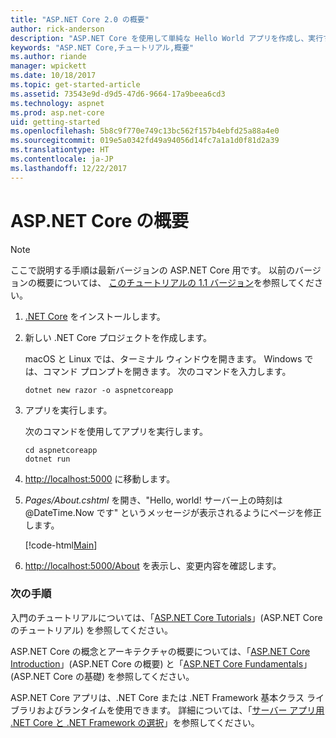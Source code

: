 ```yaml
---
title: "ASP.NET Core 2.0 の概要"
author: rick-anderson
description: "ASP.NET Core を使用して単純な Hello World アプリを作成し、実行する簡単なチュートリアルです。"
keywords: "ASP.NET Core,チュートリアル,概要"
ms.author: riande
manager: wpickett
ms.date: 10/18/2017
ms.topic: get-started-article
ms.assetid: 73543e9d-d9d5-47d6-9664-17a9beea6cd3
ms.technology: aspnet
ms.prod: asp.net-core
uid: getting-started
ms.openlocfilehash: 5b8c9f770e749c13bc562f157b4ebfd25a88a4e0
ms.sourcegitcommit: 019e5a0342fd49a94056d14fc7a1a1d0f81d2a39
ms.translationtype: HT
ms.contentlocale: ja-JP
ms.lasthandoff: 12/22/2017
---
```

# <a name="get-started-with-aspnet-core"></a>ASP.NET Core の概要

> [!NOTE]
> ここで説明する手順は最新バージョンの ASP.NET Core 用です。 以前のバージョンの概要については、 [このチュートリアルの 1.1 バージョン](xref:getting-started-1.1)を参照してください。

1. [.NET Core](https://www.microsoft.com/net/core/) をインストールします。

2. 新しい .NET Core プロジェクトを作成します。

   macOS と Linux では、ターミナル ウィンドウを開きます。 Windows では、コマンド プロンプトを開きます。 次のコマンドを入力します。

    ```terminal
    dotnet new razor -o aspnetcoreapp
    ```
    
4. アプリを実行します。

    次のコマンドを使用してアプリを実行します。

    ```terminal
    cd aspnetcoreapp
    dotnet run
    ```

5. [http://localhost:5000](http://localhost:5000) に移動します。

6. *Pages/About.cshtml* を開き、"Hello, world! サーバー上の時刻は @DateTime.Now です" というメッセージが表示されるようにページを修正します。

    [!code-html[Main](getting-started/sample/getting-started/about.cshtml?highlight=9&range=1-9)]

7. [http://localhost:5000/About](http://localhost:5000/About) を表示し、変更内容を確認します。

### <a name="next-steps"></a>次の手順

入門のチュートリアルについては、「[ASP.NET Core Tutorials](tutorials/index.md)」(ASP.NET Core のチュートリアル) を参照してください。

ASP.NET Core の概念とアーキテクチャの概要については、「[ASP.NET Core Introduction](index.md)」(ASP.NET Core の概要) と「[ASP.NET Core Fundamentals](fundamentals/index.md)」(ASP.NET Core の基礎) を参照してください。

ASP.NET Core アプリは、.NET Core または .NET Framework 基本クラス ライブラリおよびランタイムを使用できます。 詳細については、「[サーバー アプリ用 .NET Core と .NET Framework の選択](https://docs.microsoft.com/dotnet/articles/standard/choosing-core-framework-server)」を参照してください。
